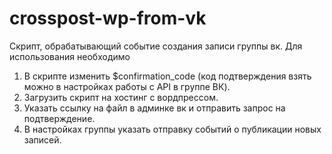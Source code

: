 # crosspost-wp-from-vk
Скрипт, обрабатывающий событие создания записи группы вк.
Для использования необходимо 

1. В скрипте изменить $confirmation_code (код подтверждения взять можно в настройках работы с API в группе ВК).
2. Загрузить скрипт на хостинг с вордпрессом.
3. Указать ссылку на файл в админке вк и отправить запрос на подтверждение.
4. В настройках группы указать отправку событий о публикации новых записей.
